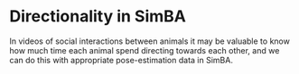 # Directionality in SimBA

In videos of social interactions between animals it may be valuable to know how much time each animal spend directing towards each other, and we can do this with appropriate pose-estimation data in SimBA.



